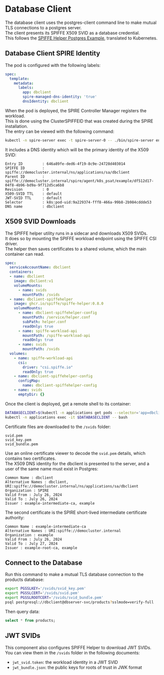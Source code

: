 # Database Client

The database client uses the postgres-client command line to make mutual TLS connections to a postgres server.\
The client presents its SPIFFE X509 SVID as a database credential.\
This follows the [SPIFFE Helper Postgres Example](https://github.com/spiffe/spiffe-helper/tree/main/examples/postgresql), translated to Kubernetes.

## Database Client SPIRE Identity

The pod is configured with the following labels:

```yaml
spec:
  template:
    metadata:
      labels:
        app: dbclient
        spire-managed-dns-identity: 'true'
        dnsIdentity: dbclient
```

When the pod is deployed, the SPIRE Controller Manager registers the workload.\
This is done using the ClusterSPIFFEID that was created during the SPIRE installation.\
The entry can be viewed with the following command:

```bash
kubectl -n spire-server exec -t spire-server-0 -- ./bin/spire-server entry show
```

It includes a DNS identity which will be the primary identity of the X509 SVID:

```text
Entry ID         : 646a89fe-ded6-4f19-8c9e-24728d403014
SPIFFE ID        : spiffe://democluster.internal/ns/applications/sa/dbclient
Parent ID        : spiffe://democluster.internal/spire/agent/k8s_psat/example/df512d17-04f8-4b96-bd9a-9f712d5ca6b8
Revision         : 0
X509-SVID TTL    : default
JWT-SVID TTL     : default
Selector         : k8s:pod-uid:9a229374-fff8-466a-99b8-2b984cddde53
DNS name         : dbclient
```

## X509 SVID Downloads

The SPIFFE helper utility runs in a sidecar and downloads X509 SVIDs.\
It does so by mounting the SPIFFE workload endpoint using the SPIFFE CSI driver.\
The helper then saves certificates to a shared volume, which the main container can read.

```yaml
spec:
  serviceAccountName: dbclient
  containers:
  - name: dbclient
    image: dbclient:v1
    volumeMounts:
      - name: svids
        mountPath: /svids
  - name: dbclient-spiffehelper
    image: ghcr.io/spiffe/spiffe-helper:0.8.0
    volumeMounts:
      - name: dbclient-spiffehelper-config
        mountPath: /service/helper.conf
        subPath: helper.conf
        readOnly: true
      - name: spiffe-workload-api
        mountPath: /spiffe-workload-api
        readOnly: true
      - name: svids
        mountPath: /svids
  volumes:
    - name: spiffe-workload-api
      csi:
        driver: "csi.spiffe.io"
        readOnly: true
    - name: dbclient-spiffehelper-config
      configMap:
        name: dbclient-spiffehelper-config
    - name: svids
      emptyDir: {}
```

Once the client is deployed, get a remote shell to its container:

```bash
DATABASECLIENT=$(kubectl -n applications get pods --selector='app=dbclient' -o=name)
kubectl -n applications exec -it $DATABASECLIENT -- bash
```

Certificate files are downloaded to the `/svids` folder:

```text
svid.pem
svid_key.pem
svid_bundle.pem
```

Use an online certificate viewer to decode the `svid.pem` details, which contains two certificates.\
The X509 DNS identity for the dbclient is presented to the server, and a user of the same name must exist in Postgres:

```text
Common Name : dbclient
Alternative Names : dbclient, URI:spiffe://democluster.internal/ns/applications/sa/dbclient
Organization : SPIRE
Valid From : July 26, 2024
Valid To : July 26, 2024
Issuer : example-intermediate-ca, example
```

The second certificate is the SPIRE short-lived intermediate certificate authority:

```text
Common Name : example-intermediate-ca
Alternative Names : URI:spiffe://democluster.internal
Organization : example
Valid From : July 26, 2024
Valid To : July 27, 2024
Issuer : example-root-ca, example
```

## Connect to the Database

Run this command to make a mutual TLS database connection to the products database:

```bash
export PGSSLKEY='/svids/svid_key.pem'
export PGSSLCERT='/svids/svid.pem'
export PGSSLROOTCERT='/svids/svid_bundle.pem'
psql postgresql://dbclient@dbserver-svc/products?sslmode=verify-full
```

Then query data:

```sql
select * from products;
```

## JWT SVIDs

This component also configures SPIFFE Helper to download JWT SVIDs.\
You can view them in the `/svids` folder in the following documents:

- `jwt_svid.token`: the workload identity in a JWT SVID
- `jwt_bundle.json`: the public keys for roots of trust in JWK format

